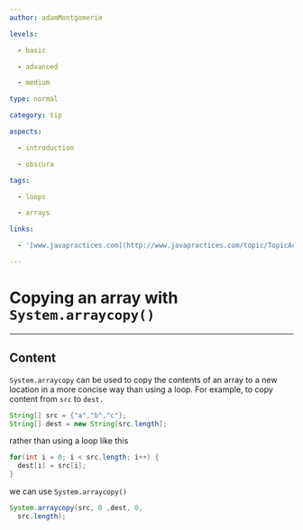 ```yaml
---
author: adamMontgomerie

levels:

  - basic

  - advanced

  - medium

type: normal

category: tip

aspects:

  - introduction

  - obscura

tags:

  - loops

  - arrays

links:

  - '[www.javapractices.com](http://www.javapractices.com/topic/TopicAction.do?Id=3){website}'

---
```


# Copying an array with `System.arraycopy()`

---
## Content

`System.arraycopy` can be used to copy the contents of an array to a new location in a more concise way than using a loop. For example, to copy content from `src` to `dest.`

```java
String[] src = {"a","b","c"};
String[] dest = new String[src.length];
```
rather than using a loop like this
```java
for(int i = 0; i < src.length; i++) {
  dest[i] = src[i];
}
```
we can use `System.arraycopy()`
```java
System.arraycopy(src, 0 ,dest, 0, 
  src.length);
```
